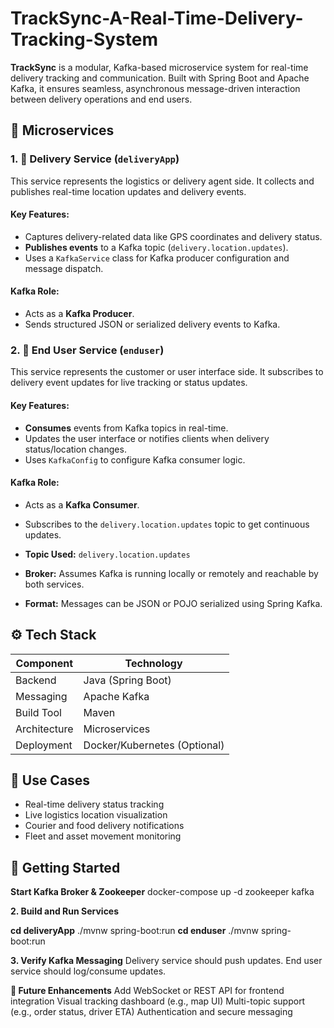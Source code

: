 # TrackSync-A-Real-Time-Delivery-Tracking-System
**TrackSync** is a modular, Kafka-based microservice system for real-time delivery tracking and communication. Built with Spring Boot and Apache Kafka, it ensures seamless, asynchronous message-driven interaction between delivery operations and end users.

## 🧩 Microservices

### 1. 🚚 Delivery Service (`deliveryApp`)
This service represents the logistics or delivery agent side. It collects and publishes real-time location updates and delivery events.

#### Key Features:
- Captures delivery-related data like GPS coordinates and delivery status.
- **Publishes events** to a Kafka topic (`delivery.location.updates`).
- Uses a `KafkaService` class for Kafka producer configuration and message dispatch.

#### Kafka Role:
- Acts as a **Kafka Producer**.
- Sends structured JSON or serialized delivery events to Kafka.

### 2. 📱 End User Service (`enduser`)
This service represents the customer or user interface side. It subscribes to delivery event updates for live tracking or status updates.

#### Key Features:
- **Consumes** events from Kafka topics in real-time.
- Updates the user interface or notifies clients when delivery status/location changes.
- Uses `KafkaConfig` to configure Kafka consumer logic.

#### Kafka Role:
- Acts as a **Kafka Consumer**.
- Subscribes to the `delivery.location.updates` topic to get continuous updates.

- **Topic Used:** `delivery.location.updates`
- **Broker:** Assumes Kafka is running locally or remotely and reachable by both services.
- **Format:** Messages can be JSON or POJO serialized using Spring Kafka.

## ⚙️ Tech Stack

| Component    | Technology     |
|--------------|----------------|
| Backend      | Java (Spring Boot) |
| Messaging    | Apache Kafka   |
| Build Tool   | Maven          |
| Architecture | Microservices  |
| Deployment   | Docker/Kubernetes (Optional) |


## 🚀 Use Cases

- Real-time delivery status tracking
- Live logistics location visualization
- Courier and food delivery notifications
- Fleet and asset movement monitoring

## 🧪 Getting Started

**Start Kafka Broker & Zookeeper**
   docker-compose up -d zookeeper kafka

**2. Build and Run Services**

**cd deliveryApp**
./mvnw spring-boot:run
**cd enduser**
./mvnw spring-boot:run

**3. Verify Kafka Messaging**
      Delivery service should push updates.
      End user service should log/consume updates.

**📝 Future Enhancements**
      Add WebSocket or REST API for frontend integration
      Visual tracking dashboard (e.g., map UI)
      Multi-topic support (e.g., order status, driver ETA)
      Authentication and secure messaging



